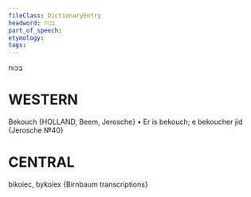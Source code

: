 ```yaml
---
fileClass: DictionaryEntry
headword: בכּוח
part_of_speech: 
etymology: 
tags: 
---
```

בכּוח

WESTERN
========

Bekouch {HOLLAND, Beem, Jerosche}
	•	Er is bekouch; e bekoucher jid {Jerosche №40}

CENTRAL
========

bikoiec, bykoiex {Birnbaum transcriptions}
